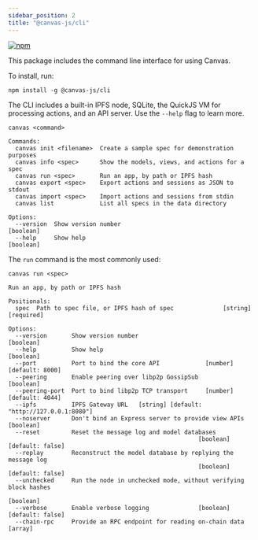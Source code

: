 ```yaml
---
sidebar_position: 2
title: "@canvas-js/cli"
---
```


[![npm](https://img.shields.io/npm/v/@canvas-js/cli?color=33cd56&logo=npm)](https://www.npmjs.com/package/@canvas-js/cli)

This package includes the command line interface for using Canvas.

To install, run:

```
npm install -g @canvas-js/cli
```

The CLI includes a built-in IPFS node, SQLite, the QuickJS VM for
processing actions, and an API server. Use the `--help` flag to learn more.

```
canvas <command>

Commands:
  canvas init <filename>  Create a sample spec for demonstration purposes
  canvas info <spec>      Show the models, views, and actions for a spec
  canvas run <spec>       Run an app, by path or IPFS hash
  canvas export <spec>    Export actions and sessions as JSON to stdout
  canvas import <spec>    Import actions and sessions from stdin
  canvas list             List all specs in the data directory

Options:
  --version  Show version number                                       [boolean]
  --help     Show help                                                 [boolean]
```

The `run` command is the most commonly used:

```
canvas run <spec>

Run an app, by path or IPFS hash

Positionals:
  spec  Path to spec file, or IPFS hash of spec              [string] [required]

Options:
  --version       Show version number                                  [boolean]
  --help          Show help                                            [boolean]
  --port          Port to bind the core API             [number] [default: 8000]
  --peering       Enable peering over libp2p GossipSub                 [boolean]
  --peering-port  Port to bind libp2p TCP transport     [number] [default: 4044]
  --ipfs          IPFS Gateway URL   [string] [default: "http://127.0.0.1:8080"]
  --noserver      Don't bind an Express server to provide view APIs    [boolean]
  --reset         Reset the message log and model databases
                                                      [boolean] [default: false]
  --replay        Reconstruct the model database by replying the message log
                                                      [boolean] [default: false]
  --unchecked     Run the node in unchecked mode, without verifying block hashes
                                                                       [boolean]
  --verbose       Enable verbose logging              [boolean] [default: false]
  --chain-rpc     Provide an RPC endpoint for reading on-chain data      [array]
```